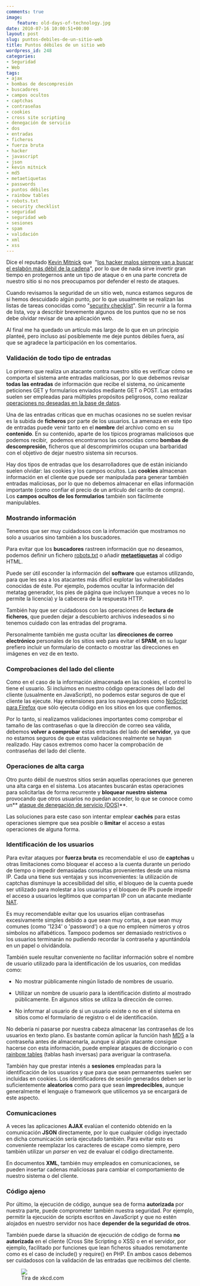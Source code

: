 ```yaml
---
comments: true
image:
    feature: old-days-of-technology.jpg
date: 2010-07-16 10:00:51+00:00
layout: post
slug: puntos-debiles-de-un-sitio-web
title: Puntos débiles de un sitio web
wordpress_id: 248
categories:
- Seguridad
- Web
tags:
- ajax
- bombas de descompresión
- buscadores
- campos ocultos
- captchas
- contraseñas
- cookies
- cross site scripting
- denegación de servicio
- dos
- entradas
- ficheros
- fuerza bruta
- hacker
- javascript
- json
- kevin mitnick
- md5
- metaetiquetas
- passwords
- puntos débiles
- rainbow tables
- robots.txt
- security checklist
- seguridad
- seguridad web
- sesiones
- spam
- validación
- xml
- xss
---
```


Dice el reputado [Kevin Mitnick](http://en.wikipedia.org/wiki/Kevin_Mitnick) que  "[los hacker malos siempre van a buscar el eslabón más débil de la cadena](http://www.publico.es/ciencias/302108/hacker/malos/siempre/buscar/eslabon/debil/cadena)", por lo que de nada sirve invertir gran tiempo en protegernos ante un tipo de ataque o en una parte concreta de nuestro sitio si no nos preocupamos por defender el resto de ataques.

Cuando revisamos la seguridad de un sitio web, nunca estamos seguros de si hemos descuidado algún punto, por lo que usualmente se realizan las listas de tareas conocidas como "[security checklist](http://www.google.es/search?q=security+checklist)". Sin recurrir a la forma de lista, voy a describir brevemente algunos de los puntos que no se nos debe olvidar revisar de una aplicación web.

Al final me ha quedado un artículo más largo de lo que en un principio planteé, pero incluso así posiblemente me deje puntos débiles fuera, así que se agradece la participación en los comentarios.


### Validación de todo tipo de entradas


Lo primero que realiza un atacante contra nuestro sitio es verificar cómo se comporta el sistema ante entradas maliciosas, por lo que debemos revisar **todas las entradas** de información que recibe el sistema, no únicamente peticiones GET y formularios enviados mediante GET o POST. Las entradas suelen ser empleadas para múltiples propósitos peligrosos, como realizar [operaciones no deseadas en la base de datos](http://en.wikipedia.org/wiki/Sql_injection).

Una de las entradas críticas que en muchas ocasiones no se suelen revisar es la subida de **ficheros** por parte de los usuarios. La amenaza en este tipo de entradas puede venir tanto en el **nombre** del archivo como en su **contenido**. En su contenido, aparte de los típicos programas maliciosos que podemos recibir,  podemos encontrarnos las conocidas como **bombas de descompresión**, ficheros que al descomprimirlos ocupan una barbaridad con el objetivo de dejar nuestro sistema sin recursos.

Hay dos tipos de entradas que los desarrolladores que de están iniciando suelen olvidar: las cookies y los campos ocultos. Las **cookies** almacenan información en el cliente que puede ser manipulada para generar también entradas maliciosas, por lo que no debemos almacenar en ellas información importante (como confiar el precio de un artículo del carrito de compra). Los **campos ocultos de los formularios** también son fácilmente manipulables.




### Mostrando información


Tenemos que ser muy cuidadosos con la información que mostramos no solo a usuarios sino también a los buscadores.

Para evitar que los **buscadores** rastreen información que no deseamos, podemos definir un fichero [robots.txt](http://es.wikipedia.org/wiki/Est%C3%A1ndar_de_exclusi%C3%B3n_de_robots) o añadir [**metaetiquetas**](http://www.robotstxt.org/meta.html) al código HTML.

Puede ser útil esconder la información del **software** que estamos utilizando, para que les sea a los atacantes más difícil explotar las vulnerabilidades conocidas de éste. Por ejemplo, podemos ocultar la información del metatag generador, los pies de página que incluyen (aunque a veces no lo permite la licencia) y la cabecera de la respuesta HTTP.

También hay que ser cuidadosos con las operaciones de **lectura de ficheros**, que pueden dejar a descubierto archivos indeseados si no tenemos cuidado con las entradas del programa.

Personalmente también me gusta ocultar las **direcciones de correo electrónico** personales de los sitios web para evitar el **SPAM**, en su lugar prefiero incluir un formulario de contacto o mostrar las direcciones en imágenes en vez de en texto.


### Comprobaciones del lado del cliente


Como en el caso de la información almacenada en las cookies, el control lo tiene el usuario. Si incluimos en nuestro código operaciones del lado del cliente (usualmente en JavaScript), no podemos estar seguros de que el cliente las ejecute. Hay extensiones para los navegadores como [NoScript para Firefox](https://addons.mozilla.org/es-ES/firefox/addon/722/) que sólo ejecuta código en los sitios en los que confiemos.

Por lo tanto, si realizamos validaciones importantes como comprobar el tamaño de las contraseñas o que la dirección de correo sea válida, debemos **volver a comprobar** estas entradas del lado del **servidor**, ya que no estamos seguros de que estas validaciones realmente se hayan realizado. Hay casos extremos como hacer la comprobación de contraseñas del lado del cliente.


### Operaciones de alta carga


Otro punto débil de nuestros sitios serán aquellas operaciones que generen una alta carga en el sistema. Los atacantes buscarán estas operaciones para solicitarlas de forma recurrente y **bloquear nuestro sistema** provocando que otros usuarios no puedan acceder, lo que se conoce como un** [ataque de denegación de servicio (DOS)](http://en.wikipedia.org/wiki/Denial-of-service_attack)**.

Las soluciones para este caso son intentar emplear **cachés** para estas operaciones siempre que sea posible o **limitar** el acceso a estas operaciones de alguna forma.


### Identificación de los usuarios


Para evitar ataques por **fuerza bruta** es recomendable el uso de **captchas** u otras limitaciones como bloquear el acceso a la cuenta durante un periodo de tiempo o impedir demasiadas consultas provenientes desde una misma IP. Cada una tiene sus ventajas y sus inconvenientes: la utilización de captchas disminuye la accesibilidad del sitio, el bloqueo de la cuenta puede ser utilizado para molestar a los usuarios y el bloqueo de IPs puede impedir el acceso a usuarios legítimos que compartan IP con un atacante mediante [NAT](http://en.wikipedia.org/wiki/NAT).

Es muy recomendable evitar que los usuarios elijan contraseñas excesivamente simples debido a que sean muy cortas, a que sean muy comunes (como '1234' o 'password') o a que no empleen números y otros símbolos no alfabéticos. Tampoco podemos ser demasiado restrictivos o los usuarios terminarán no pudiendo recordar la contraseña y apuntándola en un papel o olvidándola.

También suele resultar conveniente no facilitar información sobre el nombre de usuario utilizado para la identificación de los usuarios, con medidas como:



	
  * No mostrar públicamente ningún listado de nombres de usuario.

	
  * Utilizar un nombre de usuario para la identificación distinto al mostrado públicamente. En algunos sitios se utiliza la dirección de correo.

	
  * No informar al usuario de si un usuario existe o no en el sistema en sitios como el formulario de registro o el de identificación.


No debería ni pasarse por nuestra cabeza almacenar las contraseñas de  los usuarios en texto plano. Es bastante común aplicar la función hash [MD5](http://en.wikipedia.org/wiki/Md5) a la contraseña  antes de almacenarla, aunque si algún atacante consigue hacerse con esta  información, puede emplear ataques de diccionario o con [rainbow tables](http://www.passcracking.com/) (tablas hash inversas) para  averiguar la contraseña.

También hay que prestar interés a **sesiones** empleadas para la identificación de los usuarios y que para que sean permanentes suelen ser incluidas en cookies. Los identificadores de sesión generados deben ser lo suficientemente **aleatorios** como para que sean **impredecibles**, aunque generalmente el lenguaje o framework que utilicemos ya se encargará de este aspecto.


### Comunicaciones


A veces las aplicaciones **AJAX** evalúan el contenido obtenido en la comunicación **JSON** directamente, por lo que cualquier código inyectado en dicha comunicación sería ejecutado también. Para evitar esto es conveniente reemplazar los caracteres de escape como siempre, pero también utilizar un _parser_ en vez de evaluar el código directamente.

En documentos **XML**, también muy empleados en comunicaciones, se pueden insertar cadenas maliciosas para cambiar el comportamiento de nuestro sistema o del cliente.


### Código ajeno


Por último, la ejecución de código, aunque sea de forma **autorizada** por nuestra parte, puede comprometer también nuestra seguridad. Por ejemplo, permitir la ejecución de scripts escritos en JavaScript y que no estén alojados en nuestro servidor nos hace **depender de la seguridad de otros**.

También puede darse la situación de ejecución de código de forma **no autorizada** en el cliente (Cross Site Scripting o XSS) o en el servidor, por ejemplo, facilitado por funciones que lean ficheros situados remotamente como es el caso de include() y require() en PHP. En ambos casos debemos ser cuidadosos con la validación de las entradas que recibimos del cliente.

<figure>
	<a href="https://xkcd.com/327/">
        <img src="http://jllopezpino.files.wordpress.com/2010/07/xkcd-sql-injection1.png">
    </a>
	<figcaption>Tira de xkcd.com</figcaption>
</figure>

